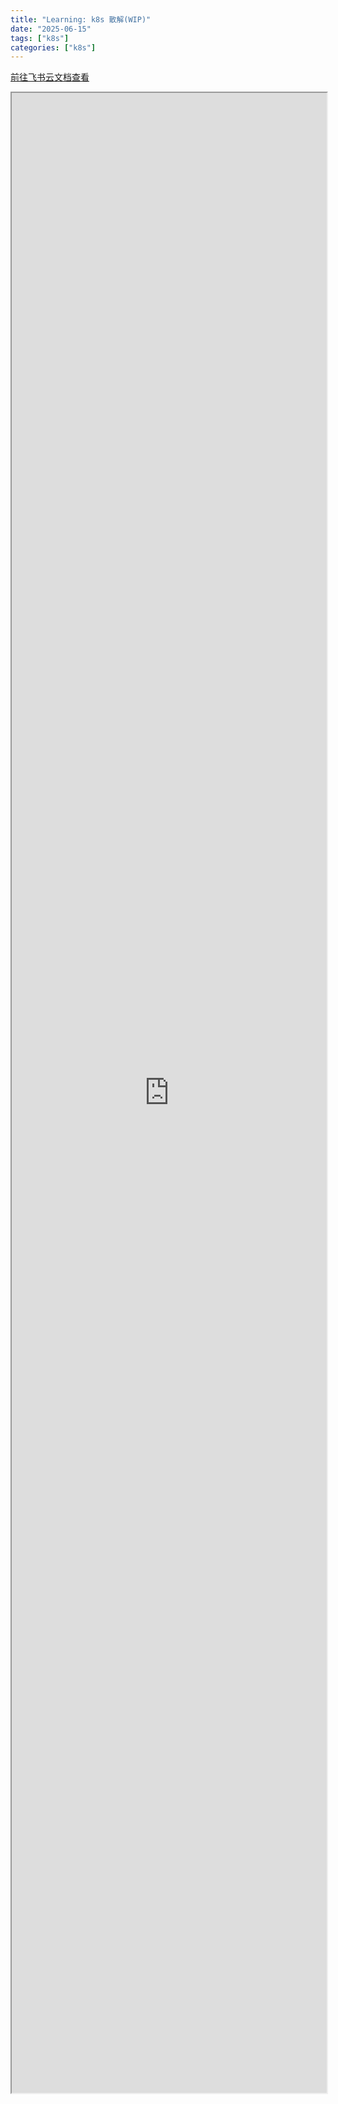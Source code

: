 ```yaml
---
title: "Learning: k8s 散解(WIP)"
date: "2025-06-15"
tags: ["k8s"]
categories: ["k8s"]
---
```


<a href="https://c6t4wbgxht.feishu.cn/docx/AIbVdSZARom5puxfIsTcmcQvn3b" target="_blank"> 前往飞书云文档查看 </a>
<iframe 
    width="100%"
    style="height: 80vh;"
    allow="fullscreen"
    src="https://c6t4wbgxht.feishu.cn/docx/AIbVdSZARom5puxfIsTcmcQvn3b">
